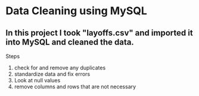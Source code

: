 # Data Cleaning using MySQL

## In this project I took "layoffs.csv" and imported it into MySQL and cleaned the data.

Steps
1. check for and remove any duplicates
2. standardize data and fix errors
3. Look at null values
4. remove columns and rows that are not necessary

